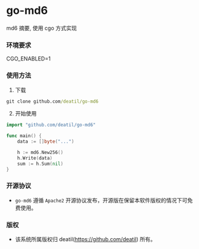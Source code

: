 # go-md6

md6 摘要, 使用 cgo 方式实现


### 环境要求

CGO_ENABLED=1


### 使用方法

1. 下载

```cmd
git clone github.com/deatil/go-md6
```

2. 开始使用

```go
import "github.com/deatil/go-md6"

func main() {
    data := []byte("...")

    h := md6.New256()
    h.Write(data)
    sum := h.Sum(nil)
}
```


### 开源协议

*  `go-md6` 遵循 `Apache2` 开源协议发布，开源版在保留本软件版权的情况下可免费使用。


### 版权

*  该系统所属版权归 deatil(https://github.com/deatil) 所有。
